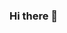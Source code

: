 ### Hi there 👋

<!--
**Pratham31/Pratham31** is a ✨ _special_ ✨ repository because its `README.md` (this file) appears on your GitHub profile. 

[![Contributors][contributors-shield]][contributors-url]
[![Forks][forks-shield]][forks-url]
[![Stargazers][stars-shield]][stars-url]
[![Issues][issues-shield]][issues-url]
[![MIT License][license-shield]][license-url]
[![LinkedIn][linkedin-shield]][linkedin-url]

![final](https://user-images.githubusercontent.com/56548231/87557362-731f8280-c6d5-11ea-8e75-15b63445009e.gif)

Here are some ideas to get you started:

- 🔭 I’m currently working on ...
- 🌱 I’m currently learning ...
- 👯 I’m looking to collaborate on ...
- 🤔 I’m looking for help with ...
- 💬 Ask me about ...
- 📫 How to reach me: ...
- 😄 Pronouns: ...
- ⚡ Fun fact: ...
-->
